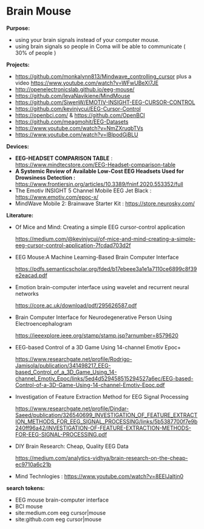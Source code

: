 # Brain Mouse

**Purpose:**
- using your brain signals instead of your computer mouse.
- using brain signals so people in Coma will be able to communicate ( 30% of people )

**Projects:**

- https://github.com/monkalynn813/Mindwave_controlling_cursor plus a video https://www.youtube.com/watch?v=WFwUBeXI7JE
- http://openelectronicslab.github.io/eeg-mouse/
- https://github.com/IevaNavikiene/MindMouse
- https://github.com/SiwenW/EMOTIV-INSIGHT-EEG-CURSOR-CONTROL
- https://github.com/kevinjycui/EEG-Cursor-Control
- https://openbci.com/ & https://github.com/OpenBCI
- https://github.com/meagmohit/EEG-Datasets
- https://www.youtube.com/watch?v=NmZXruqbTVs
- https://www.youtube.com/watch?v=IBlpodGjBLU

**Devices:**

- **EEG-HEADSET COMPARISON TABLE** : https://www.mindtecstore.com/EEG-Headset-comparison-table
- **A Systemic Review of Available Low-Cost EEG Headsets Used for Drowsiness Detection :** https://www.frontiersin.org/articles/10.3389/fninf.2020.553352/full
- The Emotiv INSIGHT 5 Channel Mobile EEG Jet Black : https://www.emotiv.com/epoc-x/
- MindWave Mobile 2: Brainwave Starter Kit : https://store.neurosky.com/


**Literature:**
- Of Mice and Mind: Creating a simple EEG cursor-control application

  https://medium.com/@kevinjycui/of-mice-and-mind-creating-a-simple-eeg-cursor-control-application-7fcdad703d2f

- EEG Mouse:A Machine Learning-Based Brain Computer Interface

  https://pdfs.semanticscholar.org/fded/b17ebeee3a1e1a7110ce6899c8f39e2eacad.pdf
  
- Emotion brain-computer interface using wavelet and recurrent neural networks

  https://core.ac.uk/download/pdf/295626587.pdf
  
- Brain Computer Interface for Neurodegenerative Person Using Electroencephalogram

  https://ieeexplore.ieee.org/stamp/stamp.jsp?arnumber=8579620

- EEG-based Control of a 3D Game Using 14-channel Emotiv Epoc+

  https://www.researchgate.net/profile/Rodrigo-Jamisola/publication/341498217_EEG-based_Control_of_a_3D_Game_Using_14-channel_Emotiv_Epoc/links/5ed4d529458515294527a6ec/EEG-based-Control-of-a-3D-Game-Using-14-channel-Emotiv-Epoc.pdf

- Investigation of Feature Extraction Method for EEG Signal Processing

  https://www.researchgate.net/profile/Dindar-Saeed/publication/326540699_INVESTIGATION_OF_FEATURE_EXTRACTION_METHODS_FOR_EEG_SIGNAL_PROCESSING/links/5b5387700f7e9b240ff96a42/INVESTIGATION-OF-FEATURE-EXTRACTION-METHODS-FOR-EEG-SIGNAL-PROCESSING.pdf

- DIY Brain Research: Cheap, Quality EEG Data

  https://medium.com/analytics-vidhya/brain-research-on-the-cheap-ec9710a6c21b 
  
- Mind Technlogies : https://www.youtube.com/watch?v=8EElJaltjn0
  
**search tokens:**
- EEG mouse  brain-computer interface
- BCI mouse
- site:medium.com eeg cursor|mouse
- site:github.com eeg cursor|mouse




